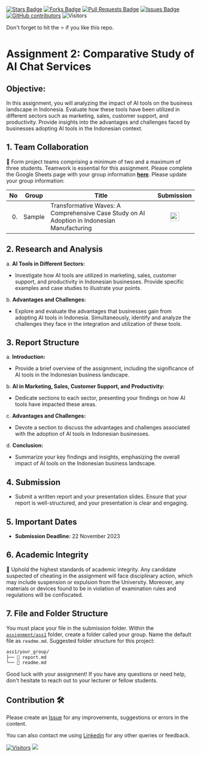 <a href="https://github.com/drshahizan/AI-Innovation/stargazers"><img src="https://img.shields.io/github/stars/drshahizan/AI-Innovation" alt="Stars Badge"/></a>
<a href="https://github.com/drshahizan/AI-Innovation/network/members"><img src="https://img.shields.io/github/forks/drshahizan/AI-Innovation" alt="Forks Badge"/></a>
<a href="https://github.com/drshahizan/AI-Innovation/pulls"><img src="https://img.shields.io/github/issues-pr/drshahizan/AI-Innovation" alt="Pull Requests Badge"/></a>
<a href="https://github.com/drshahizan/AI-Innovation"><img src="https://img.shields.io/github/issues/drshahizan/AI-Innovation" alt="Issues Badge"/></a>
<a href="https://github.com/drshahizan/AI-Innovation/graphs/contributors"><img alt="GitHub contributors" src="https://img.shields.io/github/contributors/drshahizan/AI-Innovation?color=2b9348"></a>
![Visitors](https://api.visitorbadge.io/api/visitors?path=https%3A%2F%2Fgithub.com%2Fdrshahizan%2FAI-Innovation&labelColor=%23d9e3f0&countColor=%23697689&style=flat)

Don't forget to hit the :star: if you like this repo.

# Assignment 2: Comparative Study of AI Chat Services

## Objective:
In this assignment, you will analyzing the impact of AI tools on the business landscape in Indonesia. Evaluate how these tools have been utilized in different sectors such as marketing, sales, customer support, and productivity. Provide insights into the advantages and challenges faced by businesses adopting AI tools in the Indonesian context.


## 1. Team Collaboration
🚀 Form project teams comprising a minimum of two and a maximum of three students. Teamwork is essential for this assignment. Please complete the Google Sheets page with your group information [**here**](https://docs.google.com/spreadsheets/d/1tAnUHQd5M5c7zkO8qUQbfIthm5echltQCH52H2UBGr4/edit#gid=399517123). Please update your group information:

| No | Group |  Title | Submission | 
| -----: |  ------ | ----- |  :-----: |  
| 0. | Sample  |  Transformative Waves: A Comprehensive Case Study on AI Adoption in Indonesian Manufacturing |<a href="./sample/readme.md" ><img src="../../images/answer.png" width="24px" height="24px" ></a> | 


## 2. Research and Analysis
a. **AI Tools in Different Sectors:**
      
- Investigate how AI tools are utilized in marketing, sales, customer support, and productivity in Indonesian businesses. Provide specific examples and case studies to illustrate your points.

b. **Advantages and Challenges:**
- Explore and evaluate the advantages that businesses gain from adopting AI tools in Indonesia. Simultaneously, identify and analyze the challenges they face in the integration and utilization of these tools.

## 3. Report Structure

a. **Introduction:**
- Provide a brief overview of the assignment, including the significance of AI tools in the Indonesian business landscape.

b. **AI in Marketing, Sales, Customer Support, and Productivity:**
- Dedicate sections to each sector, presenting your findings on how AI tools have impacted these areas.

c. **Advantages and Challenges:**
- Devote a section to discuss the advantages and challenges associated with the adoption of AI tools in Indonesian businesses.

d. **Conclusion:**
- Summarize your key findings and insights, emphasizing the overall impact of AI tools on the Indonesian business landscape.

## 4. Submission
- Submit a written report and your presentation slides. Ensure that your report is well-structured, and your presentation is clear and engaging.

## 5. Important Dates
- **Submission Deadline:** 22 November 2023

## 6. Academic Integrity
🚫 Uphold the highest standards of academic integrity. Any candidate suspected of cheating in the assignment will face disciplinary action, which may include suspension or expulsion from the University. Moreover, any materials or devices found to be in violation of examination rules and regulations will be confiscated.

## 7. File and Folder Structure 

You must place your file in the submission folder. Within the [`assignment/ass1`](https://github.com/drshahizan/AI-Innovation/edit/main/assignment/ass1) folder, create a folder called your group. Name the default file as `readme.md`. Suggested folder structure for this project:

```html
ass1/your_group/
├── 📄 report.md
└── 📄 readme.md
```

Good luck with your assignment! If you have any questions or need help, don't hesitate to reach out to your lecturer or fellow students.


## Contribution 🛠️
Please create an [Issue](https://github.com/drshahizan/AI-Innovation/issues) for any improvements, suggestions or errors in the content.

You can also contact me using [Linkedin](https://www.linkedin.com/in/drshahizan/) for any other queries or feedback.

[![Visitors](https://api.visitorbadge.io/api/visitors?path=https%3A%2F%2Fgithub.com%2Fdrshahizan&labelColor=%23697689&countColor=%23555555&style=plastic)](https://visitorbadge.io/status?path=https%3A%2F%2Fgithub.com%2Fdrshahizan)
![](https://hit.yhype.me/github/profile?user_id=81284918)


